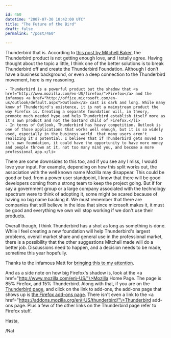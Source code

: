 ```yaml
---

id: 460
datetime: "2007-07-30 10:42:00 UTC"
title: "The Future of the Bird"
draft: false
permalink: "/post/460"

---
```


Thunderbird that is. According to [this post by Mitchell Baker](http://weblogs.mozillazine.org/mitchell/archives/2007/07/email_futures.html), the Thunderbird product is not getting enough love, and I totally agree. Having thought about the topic a little, I think one of the better solutions is to break Thunderbird off and create the Thunderbird Foundation. Although I don't have a business background, or even a deep connection to the Thunderbird movement, here is my reasoning.

```
- Thunderbird is a powerful product but the shadow that <a href="http://www.mozilla.com/en-US/firefox/">Firefox</a> and the infamous <a href="http://office.microsoft.com/en-us/outlook/default.aspx">Outlook</a> cast is dark and long. While many know of Thunderbird's existence, it is not a mainstream product the way Firefox is. Creating a separate foundation will, in theory, promote much needed hype and help Thunderbird establish itself more as it's own product and not the bastard child of Firefox.</li>
- In terms of Outlook, Thunderbird has heavy competition. Outlook is one of those applications that works well enough, but it is so widely used, especially in the business world  that many users aren't realizing it's potential. I believe that if Thunderbird gets moved to it's own foundation, it could have the opportunity to have more money and people thrown at it, not too many mind you, and become a more professional app.</li>

```

There are some downsides to this too, and if you see any I miss, I would love your input. For example, depending on how this split works out, the association with the well known name Mozilla may disappear. This could be good or bad. from a power user standpoint, I know that there will be good developers coming from a strong team to keep the project going. But if for say a government group or a large company associated with the technology spectrum were to think of adopting it, some might be scared because of having no big name backing it. We must remember  that there are companies that still believe in the idea that since microsoft makes it, it must be good and everything we own will stop working if we don't use their products.

Overall though, I think Thunderbird has a shot as long as something is done. While I feel creating a new foundation will help Thunderbird's largest problems, overall market share and general use in the professional market, there is a possibility that the other suggestions Mitchell made will do a better job. Discussions need to happen, and a decision needs to be made, sometime this year hopefully.

Thanks to the infamous Matt for <a href="http://photomatt.net/2007/07/28/thunderbird\-unncertainty/">bringing this to my attention</a>.

And as a side note on how big Firefox's shadow is, look at the <a href="http://www.mozilla.com/en\-US/"\>Mozilla Home Page</a>. The page is 85% Firefox, and 15% Thunderbird. Along with that, if you are on the <a href="http://www.mozilla.com/en\-US/thunderbird/">Thunderbird page</a>, and click on the link to add\-ons, the add\-ons page that shows up is <a href="https://addons.mozilla.org/en\-US/firefox/">the Firefox add\-ons page</a>. There isn't even a link to the <a href="https://addons.mozilla.org/en\-US/thunderbird/"\>Thunderbird add\-ons page</a>. Plus a few of the other links on the Thunderbird page refer to Firefox stuff.

Hasta,

/Nat

